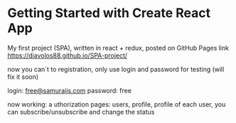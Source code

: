 # Getting Started with Create React App

My first project (SPA), written in react + redux, posted on GitHub Pages link https://diavolos88.github.io/SPA-project/

now you can`t to registration, only use login and password for testing (will fix it soon)

login: free@samuraijs.com 
password: free

now working: 
a uthorization
pages: users, profile, profile of each user, you can subscribe/unsubscribe and change the status
